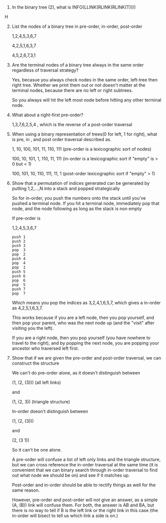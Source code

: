 1)  In the binary tree (2), what is INFO(LLINK(RLINK(RLINK(T))))

   H

2)  List the nodes of a binary tree in pre-order, in-order, post-order

    1,2,4,5,3,6,7

    4,2,5,1,6,3,7

    4,5,2,6,7,3,1

3)  Are the terminal nodes of a binary tree always in the same order regardless of traversal strategy?

    Yes, becasue you always check nodes in the same order, left-tree then right tree. Whether we print them out or not doesn't matter at the terminal nodes, because there are no left or right subtrees.

    So you always will hit the left most node before hitting any other terminal node.

4)  What about a right-first pre-order?

    1,3,7,6,2,5,4  , which is the reverse of a post-order traversal

5)  When using a binary representation of trees(0 for left, 1 for right), what is pre, in , and post order traversal described as.

    1, 10, 100, 101, 11, 110, 111  (pre-order is a lexicographic sort of nodes)

    100, 10, 101, 1, 110, 11, 111 (in-order is a lexicographic sort if "empty" is > 0 but < 1)

    100, 101, 10, 110, 111, 11, 1 (post-order lexicographic sort if "empty" > 1)

6)  Show that a permutation of indices generated can be generated by putting 1,2,...,N into a stack and popped strategically

    So for in-order, you push the numbers onto the stack until you've pushed a terminal node. If you hit a terminal node, immediately pop that node, and the node following as long as the stack is non empty

    If pre-order is 
    
    1,2,4,5,3,6,7

    ```
    push 1
    push 2
    push 3
    pop  3
    pop  2
    push 4
    pop  4
    pop  1
    push 5
    push 6
    pop  6
    pop  5
    push 7 
    pop  7
    ```

    Which means you pop the indices as 3,2,4,1,6,5,7, which gives a in-order as 4,2,5,1,6,3,7.

    This works because if you are a left node, then you pop yourself, and then pop your parent, who was the next node up (and the "visit" after visiting you the left).

    If you are a right node, then you pop yourself (you have nowhere to travel to the right), and by popping the next node, you are popping your ancestor who traversed left first.

7)  Show that if we are given the pre-order and post-order traversal, we can construct the structure

    We can't do pre-order alone, as it doesn't distinguish between

    (1, (2, (3))) (all left links)

    and

    (1, (2, 3)) (triangle structure)

    In-order doesn't distinguish between

    (1, (2, (3)))

    and 

    (2, (3 1))

    So it can't be one alone.

    A pre-order will confuse a list of left only links and the triangle structure, but we can cross reference the in-order traversal at the same time (it is convenient that we can binary search through in-order traversal to find out what node we should be on) and see if it matches up.

    Post-order and in-order should be able to rectify things as well for the same reason.

    However, pre-order and post-order will not give an answer, as a simple (A, (B)) link will confuse them. For both, the answer is AB and BA, but there is no way to tell if B is the left link or the right link in this case (the in-order will bisect to tell us which link a side is on.) 